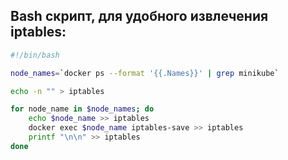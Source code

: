 ## Bash скрипт, для удобного извлечения iptables:
```bash
#!/bin/bash

node_names=`docker ps --format '{{.Names}}' | grep minikube`

echo -n "" > iptables

for node_name in $node_names; do
    echo $node_name >> iptables
    docker exec $node_name iptables-save >> iptables
    printf "\n\n" >> iptables
done
```